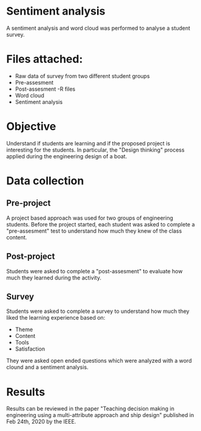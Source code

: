 # Sentiment analysis
A sentiment analysis and word cloud was performed to analyse a student survey.
 
# Files attached:
- Raw data of survey from two different student groups
 - Pre-assesment
 - Post-assesment
-R files
 - Word cloud
 - Sentiment analysis
  
# Objective
Understand if students are learning and if the proposed project is interesting for the students.
In particular, the "Design thinking" process applied during the engineering design of a boat.

# Data collection

## Pre-project
A project based approach was used for two groups of engineering students. Before the project started, each student was asked to complete a "pre-assesment" test to understand how much they knew of the class content.

## Post-project
Students were asked to complete a "post-assesment" to evaluate how much they learned during the activity.

## Survey
Students were asked to complete a survey to understand how much they liked the learning experience based on:

- Theme
- Content
- Tools
- Satisfaction

They were asked open ended questions which were analyzed with a word clound and a sentiment analysis.

# Results
Results can be reviewed in the paper "Teaching decision making in engineering using a multi-attribute
approach and ship design" published in Feb 24th, 2020 by the IEEE.

